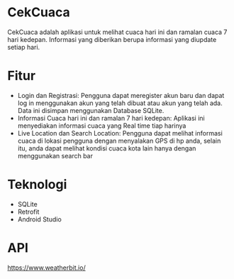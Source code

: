 # CekCuaca
CekCuaca adalah aplikasi untuk melihat cuaca hari ini dan ramalan cuaca 7 hari kedepan. Informasi yang diberikan berupa informasi yang diupdate setiap hari. 

# Fitur
- Login dan Registrasi: Pengguna dapat meregister akun baru dan dapat log in menggunakan akun yang telah dibuat atau akun yang telah ada. Data ini disimpan menggunakan Database SQLite.
- Informasi Cuaca hari ini dan ramalan 7 hari kedepan: Aplikasi ini menyediakan informasi cuaca yang Real time tiap harinya
- Live Location dan Search Location: Pengguna dapat melihat informasi cuaca di lokasi pengguna dengan menyalakan GPS di hp anda, selain itu, anda dapat melihat kondisi cuaca kota lain hanya dengan menggunakan search bar

# Teknologi
- SQLite
- Retrofit
- Android Studio

# API
https://www.weatherbit.io/
